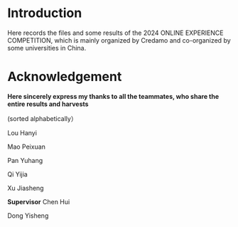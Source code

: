 # Introduction

Here records the files and some results of the 2024 ONLINE EXPERIENCE COMPETITION, which is mainly organized by Credamo and co-organized by some universities in China. 

# Acknowledgement

**Here sincerely express my thanks to all the teammates, who share the entire results and harvests**

(sorted alphabetically）

Lou Hanyi

Mao Peixuan

Pan Yuhang

Qi Yijia

Xu Jiasheng

**Supervisor**
Chen Hui

Dong Yisheng


